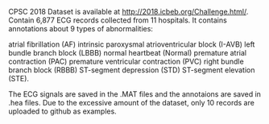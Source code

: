 CPSC 2018 Dataset is available at http://2018.icbeb.org/Challenge.html/.
Contain 6,877 ECG records collected from 11 hospitals. 
It contains annotations about 9 types of abnormalities:

atrial fibrillation (AF)
intrinsic paroxysmal atrioventricular block (I-AVB)
left bundle branch block (LBBB)
normal heartbeat (Normal)
premature atrial contraction (PAC)
premature ventricular contraction (PVC)
right bundle branch block (RBBB)
ST-segment depression (STD)
ST-segment elevation (STE). 

The ECG signals are saved in the .MAT files and the annotaions are saved in .hea files.
Due to the excessive amount of the dataset, only 10 records are uploaded to github as examples.

